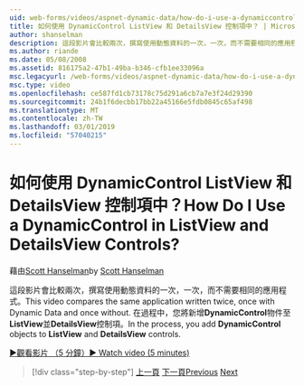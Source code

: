 ```yaml
---
uid: web-forms/videos/aspnet-dynamic-data/how-do-i-use-a-dynamiccontrol-in-listview-and-detailsview-controls
title: 如何使用 DynamicControl ListView 和 DetailsView 控制項中？ | Microsoft Docs
author: shanselman
description: 這段影片會比較兩次，撰寫使用動態資料的一次，一次，而不需要相同的應用程式。 在過程中，您 DynamicControl 將物件加入至 ListView...
ms.author: riande
ms.date: 05/08/2008
ms.assetid: 816175a2-47b1-49ba-b346-cfb1ee33096a
msc.legacyurl: /web-forms/videos/aspnet-dynamic-data/how-do-i-use-a-dynamiccontrol-in-listview-and-detailsview-controls
msc.type: video
ms.openlocfilehash: ce587fd1cb73178c75d291a6cb7a7e3f24d29390
ms.sourcegitcommit: 24b1f6decbb17bb22a45166e5fdb0845c65af498
ms.translationtype: MT
ms.contentlocale: zh-TW
ms.lasthandoff: 03/01/2019
ms.locfileid: "57040215"
---
```

<a name="how-do-i-use-a-dynamiccontrol-in-listview-and-detailsview-controls"></a><span data-ttu-id="591c6-105">如何使用 DynamicControl ListView 和 DetailsView 控制項中？</span><span class="sxs-lookup"><span data-stu-id="591c6-105">How Do I Use a DynamicControl in ListView and DetailsView Controls?</span></span>
====================
<span data-ttu-id="591c6-106">藉由[Scott Hanselman](https://github.com/shanselman)</span><span class="sxs-lookup"><span data-stu-id="591c6-106">by [Scott Hanselman](https://github.com/shanselman)</span></span>

<span data-ttu-id="591c6-107">這段影片會比較兩次，撰寫使用動態資料的一次，一次，而不需要相同的應用程式。</span><span class="sxs-lookup"><span data-stu-id="591c6-107">This video compares the same application written twice, once with Dynamic Data and once without.</span></span> <span data-ttu-id="591c6-108">在過程中，您將新增**DynamicControl**物件至**ListView**並**DetailsView**控制項。</span><span class="sxs-lookup"><span data-stu-id="591c6-108">In the process, you add **DynamicControl** objects to **ListView** and **DetailsView** controls.</span></span>

[<span data-ttu-id="591c6-109">&#9654;觀看影片 （5 分鐘）</span><span class="sxs-lookup"><span data-stu-id="591c6-109">&#9654; Watch video (5 minutes)</span></span>](https://channel9.msdn.com/Blogs/ASP-NET-Site-Videos/how-do-i-use-a-dynamiccontrol-in-listview-and-detailsview-controls)

> [!div class="step-by-step"]
> <span data-ttu-id="591c6-110">[上一頁](how-do-i-display-unknown-datatypes.md)
> [下一頁](getting-started-with-dynamic-data.md)</span><span class="sxs-lookup"><span data-stu-id="591c6-110">[Previous](how-do-i-display-unknown-datatypes.md)
[Next](getting-started-with-dynamic-data.md)</span></span>
